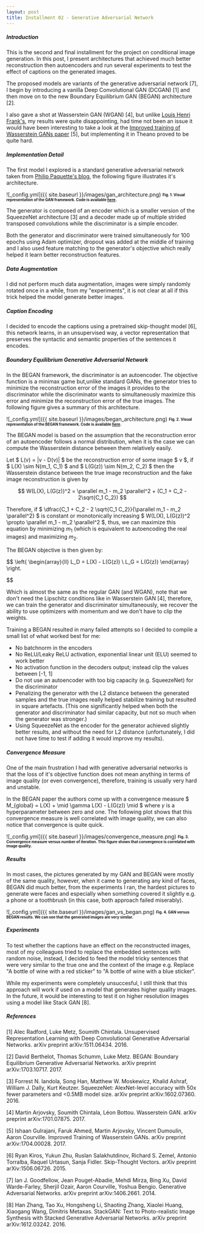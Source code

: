 ```yaml
---
layout: post
title: Installment 02 - Generative Adversarial Network
---
```


##### Introduction

This is the second and final installment for the project on conditional 
image generation. In this post, I present architectures that 
achieved much better reconstruction then autoencoders and run several experiments 
to test the effect of captions on the generated images.

The proposed models are variants of the generative adversarial 
network [7], I begin by introducing a vanilla Deep Convolutional GAN (DCGAN) [1]
and then move on to the new Boundary Equilibrium GAN (BEGAN) 
architecture [2].

I also gave a shot at Wasserstein GAN (WGAN) [4], but unlike [Louis Henri Frank's](https://github.com/louishenrifranc/ImageFilling), my results were quite disappointing, had time not
been an issue it would have been interesting to take a look at the [Improved training of Wasserstein GANs paper](https://arxiv.org/pdf/1704.00028.pdf) [5], but implementing it in Theano proved to be quite hard.

##### Implementation Detail

The first model I explored is a standard generative adversarial 
network taken from [Philip Paquette's blog](https://github.com/ppaquette/ift-6266-project/),
the following figure illustrates it's architecture.

![_config.yml]({{ site.baseurl }}/images/gan_architecture.png)
<sub><sup>**Fig. 1. Visual representation of the GAN framework. Code is 
available [here](https://github.com/charlesashby/conditional-image-generation).**</sup></sub>

The generator is composed of an encoder which is a smaller version
of the SqueezeNet architecture [3] and a decoder made up of multiple
strided transposed convolutions while the discriminator is a simple
encoder.

Both the generator and discriminator were trained simultaneously for 100
epochs using Adam optimizer, dropout was added at the middle of training and I also used 
feature matching to the generator's objective which really helped it learn better
reconstruction features.

##### Data Augmentation

I did not perform much data augmentation, images were simply randomly rotated once in a while,
from my "experiments", it is not clear at all if this trick helped the model generate better images. 

##### Caption Encoding

I decided to encode the captions using a pretrained skip-thought model [6], this network learns,
in an unsupervised way, a vector representation that preserves the syntactic and semantic properties
of the sentences it encodes.

##### Boundary Equilibrium Generative Adversarial Network
In the BEGAN framework, the discriminator is an autoencoder. The objective function is 
a minimax game but,unlike standard GANs, the generator tries to minimize the reconstruction
error of the images it provides to the discriminator while the discriminator wants 
to simultaneously maximize this error and minimize the reconstruction error of the true 
images. The following figure gives a summary of this architecture.


![_config.yml]({{ site.baseurl }}/images/began_architecture.png)
<sub><sup>**Fig. 2. Visual representation of the BEGAN framework. Code is 
available [here](https://github.com/charlesashby/conditional-image-generation).**</sup></sub>


The BEGAN model is based on the assumption that the reconstruction error of an 
autoencoder follows a normal distribution, when it is the case we can compute the
Wasserstein distance between them relatively easily.

Let $ L(v) = |v - D(v)| $ be the reconstruction error of some image $ v $, if $ L(X) \sim N(m_1, C_1) $ 
and $ L(G(z)) \sim N(m_2, C_2) $ then the Wasserstein distance between the true image reconstruction 
and the fake image reconstruction is given by

$$
W(L(X), L(G(z))^2 = \parallel m_1 - m_2 \parallel^2 + (C_1 + C_2 - 2\sqrt{C_1 C_2}) 
$$

Therefore, if $ \dfrac{C_1 + C_2 - 2 \sqrt{C_1 C_2}}{\parallel m_1 - m_2 \parallel^2} $ is constant or
monotonically increasing $ W(L(X), L(G(z))^2 \propto \parallel m_1 - m_2 \parallel^2 $, thus, we can 
maximize this equation by minimizing $m_1$ (which is equivalent to autoencoding the real images) and 
maximizing $m_2$.

The BEGAN objective is then given by:


$$
\left\{
    \begin{array}{ll}
        L_D = L(X) - L(G(z))  \\
        L_G = L(G(z)) 
    \end{array}
\right.

$$


Which is almost the same as the regular GAN (and WGAN), note that we don't need 
the Lipschitz conditions like in Wasserstein GAN [4],
therefore, we can train the generator and discriminator simultaneously,
we recover the ability to use optimizers with momentum and we don't have to 
clip the weights.

Training a BEGAN resulted in many failed attempts so I decided to compile a small
list of what worked best for me:

- No batchnorm in the encoders
- No ReLU/Leaky ReLU activation, exponential linear unit (ELU) seemed to work better
- No activation function in the decoders output; instead clip the values between [-1, 1]
- Do not use an autoencoder with too big capacity (e.g. SqueezeNet) for the discriminator
- Penalizing the generator with the L2 distance between the generated samples and the true
 images really helped stabilize training but resulted in square artefacts. (This one significantly helped
 when both the generator and discriminator had similar capacity, but not so much when the generator was stronger.)
- Using SqueezeNet as the encoder for the generator achieved slightly better results, and without the need for 
 L2 distance (unfortunately, I did not have time to test if adding it would improve my results).

##### Convergence Measure

One of the main frustration I had with generative adversarial networks is that the loss of it's objective function
does not mean anything in terms of image quality (or even convergence), therefore, training is usually very hard and unstable. 

In the BEGAN paper the authors come up with a convergence measure $ M_{global} = L(X) + \mid \gamma L(X) - L(G(z)) \mid $ where $\gamma$ is a hyperparameter between zero and one. The following plot shows that this convergence measure is well
correlated with image quality, we can also notice that convergence is quite quick.

![_config.yml]({{ site.baseurl }}/images/convergence_measure.png)
<sub><sup>**Fig. 3. Convergence measure versus number of iteration. This figure shows that convergence is correlated
with image quality.**</sup></sub>


##### Results

In most cases, the pictures generated by my GAN and BEGAN were mostly of the same quality, however, when it came
to generating any kind of faces, BEGAN did much better, from the experiments I ran, the hardest pictures to generate
were faces and especially when something covered it slightly e.g. a phone or a toothbrush (in this case, both approach failed miserably).

![_config.yml]({{ site.baseurl }}/images/gan_vs_began.png)
<sub><sup>**Fig. 4. GAN versus BEGAN results. We can see that the generated images are very similar.**</sup></sub>


##### Experiments 

To test whether the captions have an effect on the reconstructed images, most of my colleagues tried to replace the embedded
sentences with random noise, instead, I decided to feed the model tricky sentences that were very similar to the true one and the context of the image e.g. Replace "A bottle of wine with a red sticker" to "A bottle of wine with a blue sticker".

While my experiments were completely unsuccesful, I still think that this approach will work if used on a model
that generates higher quality images. In the future, it would be interesting to test it on higher resolution images 
using a model like Stack GAN [8].



##### References

[1] Alec Radford, Luke Metz, Soumith Chintala. Unsupervised Representation Learning with Deep Convolutional Generative Adversarial Networks. arXiv preprint arXiv:1511.06434. 2016.

[2] David Berthelot, Thomas Schumm, Luke Metz. BEGAN: Boundary Equilibrium Generative Adversarial Networks. arXiv preprint 	arXiv:1703.10717. 2017.

[3] Forrest N. Iandola, Song Han, Matthew W. Moskewicz, Khalid Ashraf, William J. Dally, Kurt Keutzer. SqueezeNet: AlexNet-level accuracy with 50x fewer parameters and <0.5MB model size. arXiv preprint arXiv:1602.07360. 2016.

[4] Martin Arjovsky, Soumith Chintala, Léon Bottou. Wasserstein GAN. arXiv preprint arXiv:1701.07875. 2017.

[5] Ishaan Gulrajani, Faruk Ahmed, Martin Arjovsky, Vincent Dumoulin, Aaron Courville. Improved Training of Wasserstein GANs. arXiv preprint arXiv:1704.00028. 2017.

[6] Ryan Kiros, Yukun Zhu, Ruslan Salakhutdinov, Richard S. Zemel, Antonio Torralba, Raquel Urtasun, Sanja Fidler. Skip-Thought Vectors. arXiv preprint arXiv:1506.06726. 2015.

[7] Ian J. Goodfellow, Jean Pouget-Abadie, Mehdi Mirza, Bing Xu, David Warde-Farley, Sherjil Ozair, Aaron Courville, Yoshua Bengio. Generative Adversarial Networks. arXiv preprint arXiv:1406.2661. 2014.

[8] Han Zhang, Tao Xu, Hongsheng Li, Shaoting Zhang, Xiaolei Huang, Xiaogang Wang, Dimitris Metaxas. StackGAN: Text to Photo-realistic Image Synthesis with Stacked Generative Adversarial Networks. arXiv preprint arXiv:1612.03242. 2016.
